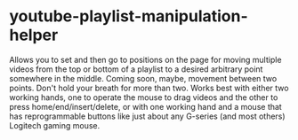 # youtube-playlist-manipulation-helper
Allows you to set and then go to positions on the page for moving multiple videos from the top or bottom of a playlist to a desired arbitrary point somewhere in the middle. Coming soon, maybe, movement between two points. Don't hold your breath for more than two. Works best with either two working hands, one to operate the mouse to drag videos and the other to press home/end/insert/delete, or with one working hand and a mouse that has reprogrammable buttons like just about any G-series (and most others) Logitech gaming mouse.
